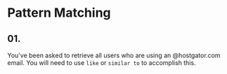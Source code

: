 # Pattern Matching

## 01.
You've been asked to retrieve all users who are using an @hostgator.com email. You will need to use `like` or `similar to` to accomplish this.